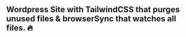 ## Wordpress Site with TailwindCSS that purges unused files & browserSync that watches all files. 🔥 